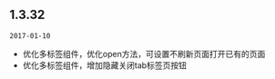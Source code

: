 ## 1.3.32

`2017-01-10`

<content>

- 优化多标签组件，优化open方法，可设置不刷新页面打开已有的页面
- 优化多标签组件，增加隐藏关闭tab标签页按钮

</content>

</timeline>


